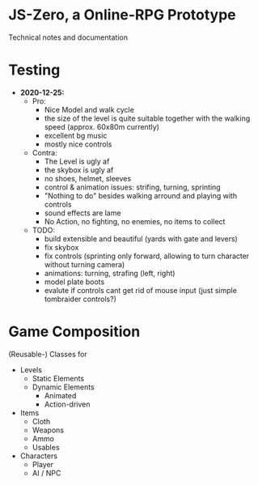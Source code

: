 # JS-Zero, a Online-RPG Prototype
Technical notes and documentation


# Testing

* **2020-12-25:** 
    * Pro:
        * Nice Model and walk cycle
        * the size of the level is quite suitable together with the walking speed (approx. 60x80m currently)
        * excellent bg music
        * mostly nice controls
    * Contra:
        * The Level is ugly af
        * the skybox is ugly af
        * no shoes, helmet, sleeves
        * control & animation issues: strifing, turning, sprinting
        * "Nothing to do" besides walking arround and playing with controls
        * sound effects are lame
        * No Action, no fighting, no enemies, no items to collect
    * TODO:
        * build extensible and beautiful (yards with gate and levers)
        * fix skybox
        * fix controls (sprinting only forward, allowing to turn character without turning camera)
        * animations: turning, strafing (left, right)
        * model plate boots
        * evalute if controls cant get rid of mouse input (just simple tombraider controls?)


# Game Composition

(Reusable-) Classes for
* Levels
    * Static Elements
    * Dynamic Elements
        * Animated
        * Action-driven
* Items
    * Cloth
    * Weapons
    * Ammo
    * Usables
* Characters
    * Player
    * AI / NPC

# 